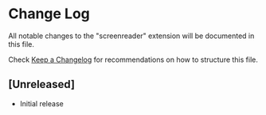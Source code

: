 # Change Log

All notable changes to the "screenreader" extension will be documented in this file.

Check [Keep a Changelog](http://keepachangelog.com/) for recommendations on how to structure this file.

## [Unreleased]

- Initial release